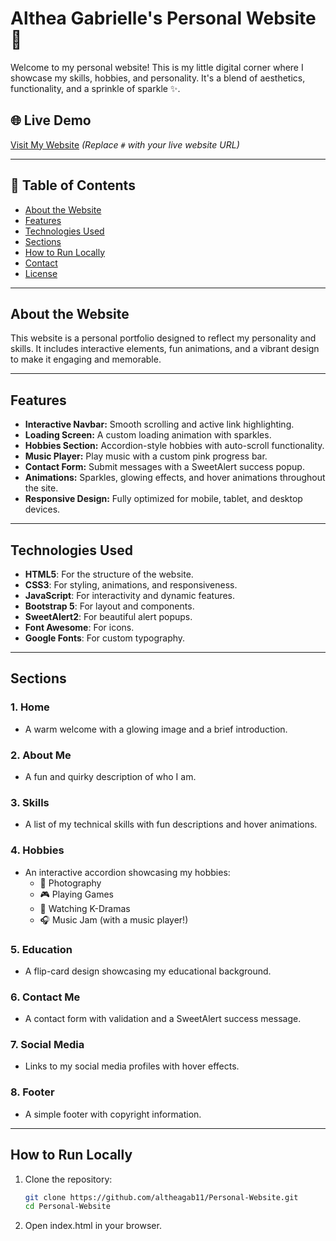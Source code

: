# Althea Gabrielle's Personal Website 🌟

Welcome to my personal website! This is my little digital corner where I showcase my skills, hobbies, and personality. It's a blend of aesthetics, functionality, and a sprinkle of sparkle ✨.

## 🌐 Live Demo
[Visit My Website](#) *(Replace `#` with your live website URL)*

---

## 📖 Table of Contents
- [About the Website](#about-the-website)
- [Features](#features)
- [Technologies Used](#technologies-used)
- [Sections](#sections)
- [How to Run Locally](#how-to-run-locally)
- [Contact](#contact)
- [License](#license)

---

## About the Website
This website is a personal portfolio designed to reflect my personality and skills. It includes interactive elements, fun animations, and a vibrant design to make it engaging and memorable.

---

## Features
- **Interactive Navbar:** Smooth scrolling and active link highlighting.
- **Loading Screen:** A custom loading animation with sparkles.
- **Hobbies Section:** Accordion-style hobbies with auto-scroll functionality.
- **Music Player:** Play music with a custom pink progress bar.
- **Contact Form:** Submit messages with a SweetAlert success popup.
- **Animations:** Sparkles, glowing effects, and hover animations throughout the site.
- **Responsive Design:** Fully optimized for mobile, tablet, and desktop devices.

---

## Technologies Used
- **HTML5**: For the structure of the website.
- **CSS3**: For styling, animations, and responsiveness.
- **JavaScript**: For interactivity and dynamic features.
- **Bootstrap 5**: For layout and components.
- **SweetAlert2**: For beautiful alert popups.
- **Font Awesome**: For icons.
- **Google Fonts**: For custom typography.

---

## Sections
### 1. **Home**
- A warm welcome with a glowing image and a brief introduction.

### 2. **About Me**
- A fun and quirky description of who I am.

### 3. **Skills**
- A list of my technical skills with fun descriptions and hover animations.

### 4. **Hobbies**
- An interactive accordion showcasing my hobbies:
  - 📸 Photography
  - 🎮 Playing Games
  - 🎥 Watching K-Dramas
  - 🎧 Music Jam (with a music player!)

### 5. **Education**
- A flip-card design showcasing my educational background.

### 6. **Contact Me**
- A contact form with validation and a SweetAlert success message.

### 7. **Social Media**
- Links to my social media profiles with hover effects.

### 8. **Footer**
- A simple footer with copyright information.

---

## How to Run Locally
1. Clone the repository:
   ```bash
   git clone https://github.com/altheagab11/Personal-Website.git
   cd Personal-Website

2. Open index.html in your browser.
   
